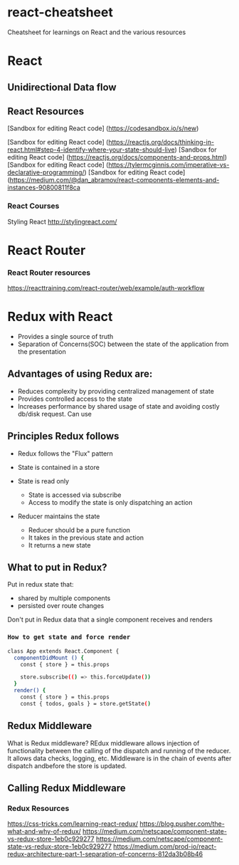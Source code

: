 # react-cheatsheet
Cheatsheet for learnings on React and the various resources

# React

## Unidirectional Data flow


## React Resources
[Sandbox for editing React code] (https://codesandbox.io/s/new)

[Sandbox for editing React code] (https://reactjs.org/docs/thinking-in-react.html#step-4-identify-where-your-state-should-live)
[Sandbox for editing React code] (https://reactjs.org/docs/components-and-props.html)
[Sandbox for editing React code] (https://tylermcginnis.com/imperative-vs-declarative-programming/)
[Sandbox for editing React code] (https://medium.com/@dan_abramov/react-components-elements-and-instances-90800811f8ca

### React Courses
Styling React http://stylingreact.com/

# React Router


### React Router resources  
https://reacttraining.com/react-router/web/example/auth-workflow




# Redux with React
- Provides a single source of truth
- Separation of Concerns(SOC) between the state of the application from the presentation

## Advantages of using Redux are:
- Reduces complexity by providing centralized management of state
- Provides controlled access to the state
- Increases performance by shared usage of state and avoiding costly db/disk request. Can use


## Principles Redux follows
- Redux follows the "Flux" pattern
- State is contained in a store

- State is read only
  - State is accessed via subscribe
  - Access to modify the state is only dispatching an action

- Reducer maintains the state
  - Reducer should be a pure function
  - It takes in the previous state and action
  - It returns a new state

## What to put in Redux?
Put in redux state that:
 - shared by multiple components
 - persisted over route changes

 Don't put in Redux data that a single component receives and renders

### `How to get state and force render`
```bash   
class App extends React.Component {
  componentDidMount () {
    const { store } = this.props

    store.subscribe(() => this.forceUpdate())
  }
  render() {
    const { store } = this.props
    const { todos, goals } = store.getState()
```
## Redux Middleware
What is Redux middleware?
REdux middleware  allows injection of functionality between the calling of the dispatch and running of the reducer. It allows data checks, logging, etc. Middleware is in the chain of events after dispatch andbefore the store is updated.

## Calling Redux Middleware

### Redux Resources
https://css-tricks.com/learning-react-redux/
https://blog.pusher.com/the-what-and-why-of-redux/
https://medium.com/netscape/component-state-vs-redux-store-1eb0c929277
https://medium.com/netscape/component-state-vs-redux-store-1eb0c929277
https://medium.com/prod-io/react-redux-architecture-part-1-separation-of-concerns-812da3b08b46
